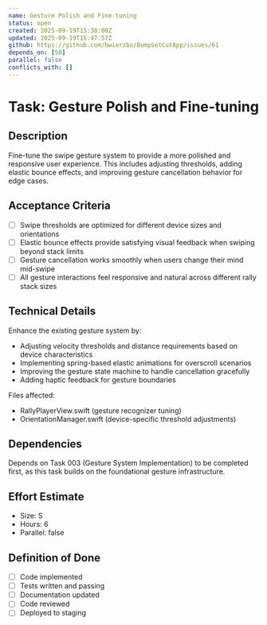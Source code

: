 ```yaml
---
name: Gesture Polish and Fine-tuning
status: open
created: 2025-09-19T15:38:00Z
updated: 2025-09-19T15:47:57Z
github: https://github.com/bwierzbo/BumpSetCutApp/issues/61
depends_on: [58]
parallel: false
conflicts_with: []
---
```


# Task: Gesture Polish and Fine-tuning

## Description
Fine-tune the swipe gesture system to provide a more polished and responsive user experience. This includes adjusting thresholds, adding elastic bounce effects, and improving gesture cancellation behavior for edge cases.

## Acceptance Criteria
- [ ] Swipe thresholds are optimized for different device sizes and orientations
- [ ] Elastic bounce effects provide satisfying visual feedback when swiping beyond stack limits
- [ ] Gesture cancellation works smoothly when users change their mind mid-swipe
- [ ] All gesture interactions feel responsive and natural across different rally stack sizes

## Technical Details
Enhance the existing gesture system by:
- Adjusting velocity thresholds and distance requirements based on device characteristics
- Implementing spring-based elastic animations for overscroll scenarios
- Improving the gesture state machine to handle cancellation gracefully
- Adding haptic feedback for gesture boundaries

Files affected:
- RallyPlayerView.swift (gesture recognizer tuning)
- OrientationManager.swift (device-specific threshold adjustments)

## Dependencies
Depends on Task 003 (Gesture System Implementation) to be completed first, as this task builds on the foundational gesture infrastructure.

## Effort Estimate
- Size: S
- Hours: 6
- Parallel: false

## Definition of Done
- [ ] Code implemented
- [ ] Tests written and passing
- [ ] Documentation updated
- [ ] Code reviewed
- [ ] Deployed to staging